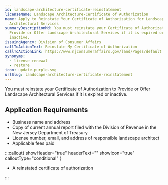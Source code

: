 ```yaml
---
id: landscape-architecture-certificate-reinstatement
licenseName: Landscape Architecture-Certificate of Authorization
name: Apply to Reinstate Your Certificate of Authorization for Landscape
  Architectural Services
summaryDescriptionMd: You must reinstate your Certificate of Authorization to
  Provide or Offer Landscape Architectural Services if it is expired or
  inactive.
issuingAgency: Division of Consumer Affairs
callToActionText: Reinstate My Certificate of Authorization
callToActionLink: https://www.njconsumeraffairs.gov/land/Pages/default.aspx
synonyms:
  - license renewal
  - restore
icon: update-purple.svg
urlSlug: landscape-architecture-certificate-reinstatement
---
```


You must reinstate your Certificate of Authorization to Provide or Offer Landscape Architectural Services if it is expired or inactive.

## Application Requirements

- Business name and address
- Copy of current annual report filed with the Division of Revenue in the New Jersey Department of Treasury
- License number, email, and address of responsible landscape architect
- Applicable fees paid

:::callout{ showHeader="true" headerText="" showIcon="true" calloutType="conditional" }

- A reinstated certificate of authorization

:::

